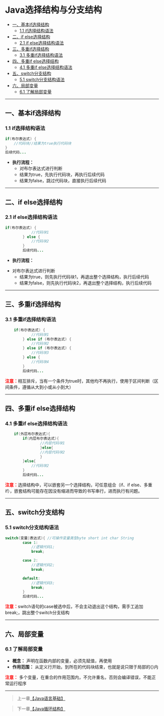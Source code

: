 # Java选择结构与分支结构

- [一、基本if选择结构](#----if----)
  * [1.1 if选择结构语法](#11-if------)
- [二、if else选择结构](#--if-else----)
  * [2.1 if else选择结构语法](#21-if-else------)
- [三、多重if选择结构](#----if----)
  * [3.1 多重if选择结构语法](#31---if------)
- [四、多重if else选择结构](#----if-else----)
  * [4.1 多重if else选择结构语法](#41---if-else------)
- [五、switch分支结构](#--switch----)
  * [5.1 switch分支结构语法](#switch------)
- [六、局部变量](#------)
  * [6.1 了解局部变量](#61-------)

------

## 一、基本if选择结构

### 1.1 if选择结构语法

```java
if(布尔表达式) {
	//代码块//结果为true执行代码块
}
后续代码...
```

 - **执行流程：**
	* 对布尔表达式进行判断
	* 结果为true，先执行代码块，再执行后续代码
	* 结果为false，跳过代码块，直接执行后续代码
***

## 二、if else选择结构
### 2.1 if else选择结构语法

```java
if(布尔表达式) {
			//代码块1 
		} else {
			//代码块2
		}
		后续代码...
```

 - **执行流程：**
* 对布尔表达式进行判断
	* 结果为true，则先执行代码块1，再退出整个选择结构，执行后续代码
	* 结果为false，则先执行代码块2，再退出整个选择结构，执行后续代码
***
<a id="3"> </a>
## 三、多重if选择结构
### 3.1 多重if选择结构语法

```java
	if(布尔表达式) {
			//代码块1
		} else if (布尔表达式) {
			//代码块2
		} else if (布尔表达式) {
			//代码块3
		} else {
			//代码块4
		}
		后续代码...
```
<font color="red">**注意：**</font>相互排斥，当有一个条件为true时，其他均不再执行，使用于区间判断（区间条件，遵循从大到小或从小到大）

***
<a id="4"> </a>
## 四、多重if else选择结构
### 4.1 多重if else选择结构语法

```java
	if(外层布尔表达式){
		if(内层布尔表达式){
				//内层代码块1
				}else{
				//内层代码块2
				}
		}else{
			//代码块2
		}
		后续代码...
```
<font color="red">**注意：**</font>选择结构中，可以嵌套另一个选择结构，可任意组合（if、if else、多重if），嵌套结构可能存在因没有缩进而导致的书写串行，进而执行有问题。

***
<a id="5"> </a>
## 五、switch分支结构
### 5.1 switch分支结构语法

```java
switch(变量|表达式){ //可操作变量类型byte short int char String
		case 1:
			//逻辑代码1;
			break;

		case 2:
			//逻辑代码2;
			break;

		default:
			//逻辑代码3;
			break;
		}
		后续代码...
```
<font color="red">**注意：**</font>switch语句的case被选中后，不会主动退出这个结构，需手工追加break;，跳出整个switch分支结构
***
<a id="6"> </a>

## 六、局部变量

### 6.1 了解局部变量

 - **概念：** 声明在函数内部的变量，必须先赋值，再使用
 - **作用范围：** 从定义行开始，到所在的代码块结束，也就是说只限于局部的{}内

<font color="red">**注意：**</font> 多个变量，在重合的作用范围内，不允许重名，否则会编译错误，不能正常运行程序

***



> 上一章[【Java语言基础】](https://github.com/Ziphtracks/JavaLearningmanual/blob/master/docs/Java-Standard-Edition/Java语言基础.md)

> 下一章[【Java循环结构】](https://github.com/Ziphtracks/JavaLearningmanual/blob/master/docs/Java-Standard-Edition/Java循环结构.md)